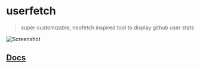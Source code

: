 # userfetch

> super customizable, neofetch inspired tool to display github user stats

![Screenshot](https://user-images.githubusercontent.com/58023300/135631553-12bee1f7-528c-43e5-8025-08817a7c8cbd.png)

## [Docs](https://github.com/aryan02420/userfetch/docs "Docs")



